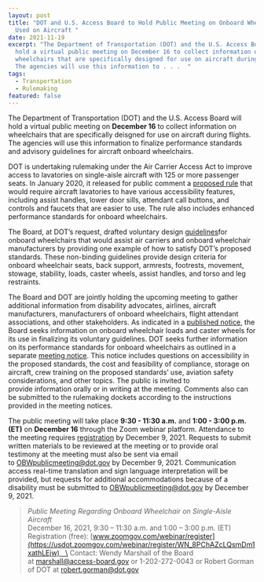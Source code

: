 ```yaml
---
layout: post
title: "DOT and U.S. Access Board to Hold Public Meeting on Onboard Wheelchairs
  Used on Aircraft "
date: 2021-11-19
excerpt: "The Department of Transportation (DOT) and the U.S. Access Board will
  hold a virtual public meeting on December 16 to collect information on
  wheelchairs that are specifically designed for use on aircraft during flights.
  The agencies will use this information to . . .  "
tags:
  - Transportation
  - Rulemaking
featured: false
---
```

The Department of Transportation (DOT) and the U.S. Access Board will hold a virtual public meeting on **December 16** to collect information on wheelchairs that are specifically deisgned for use on aircraft during flights. The agencies will use this information to finalize performance standards and advisory guidelines for aircraft onboard wheelchairs.  

DOT is undertaking rulemaking under the Air Carrier Access Act to improve access to lavatories on single-aisle aircraft with 125 or more passenger seats. In January 2020, it released for public comment a [proposed rule](https://www.federalregister.gov/documents/2020/01/02/2019-27631/accessible-lavatories-on-single-aisle-aircraft-part-1) that would require aircraft lavatories to have various accessibility features, including assist handles, lower door sills, attendant call buttons, and controls and faucets that are easier to use. The rule also includes enhanced performance standards for onboard wheelchairs.  

The Board, at DOT’s request, drafted voluntary design [guidelines](https://www.federalregister.gov/documents/2019/08/20/2019-17873/advisory-guidelines-for-aircraft-onboard-wheelchairs)for onboard wheelchairs that would assist air carriers and onboard wheelchair manufacturers by providing one example of how to satisfy DOT’s proposed standards. These non-binding guidelines provide design criteria for onboard wheelchair seats, back support, armrests, footrests, movement, stowage, stability, loads, caster wheels, assist handles, and torso and leg restraints. 

The Board and DOT are jointly holding the upcoming meeting to gather additional information from disability advocates, airlines, aircraft manufacturers, manufacturers of onboard wheelchairs, flight attendant associations, and other stakeholders. As indicated in a [published notice](https://www.federalregister.gov/documents/2021/11/19/2021-24980/advisory-guidelines-for-aircraft-onboard-wheelchairs-reopening-of-comment-period-notice-of-public), the Board seeks information on onboard wheelchair loads and caster wheels for its use in finalizing its voluntary guidelines. DOT seeks further information on its performance standards for onboard wheelchairs as outlined in a separate [meeting notice](https://www.federalregister.gov/documents/2021/11/19/2021-25000/accessible-lavatories-on-single-aisle-aircraft-part-1-reopening-of-comment-period-and-public-meeting). This notice includes questions on accessibility in the proposed standards, the cost and feasibility of compliance, storage on aircraft, crew training on the proposed standards’ use, aviation safety considerations, and other topics. The public is invited to provide information orally or in writing at the meeting. Comments also can be submitted to the rulemaking dockets according to the instructions provided in the meeting notices. 

The public meeting will take place **9:30 - 11:30 a.m.** and **1:00 - 3:00 p.m. (ET)** on **December 16** through the Zoom webinar platform. Attendance to the meeting requires [registration](https://usdot.zoomgov.com/webinar/register/WN_8PChAZcLQsmDm1xathLEjw) by December 9, 2021. Requests to submit written materials to be reviewed at the meeting or to provide oral testimony at the meeting must also be sent via email to [OBWpublicmeeting@dot.gov](mailto:OBWpublicmeeting@dot.gov) by December 9, 2021. Communication access real-time translation and sign language interpretation will be provided, but requests for additional accommodations because of a disability must be submitted to [OBWpublicmeeting@dot.gov](mailto:OBWpublicmeeting@dot.gov) by December 9, 2021. 

> *Public Meeting Regarding Onboard Wheelchair on Single-Aisle Aircraft*  \
> December 16, 2021, 9:30 – 11:30 a.m. and 1:00 – 3:00 p.m. (ET)   \
> Registration (free): [www.zoomgov.com/webinar/register](https://usdot.zoomgov.com/webinar/register/WN_8PChAZcLQsmDm1xathLEjw)   \
> Contact: Wendy Marshall of the Board at [marshall@access-board.gov](mailto:marshall@access-board.gov) or 1-202-272-0043 or Robert Gorman of DOT at [robert.gorman@dot.gov](mailto:robert.gorman@dot.gov)
